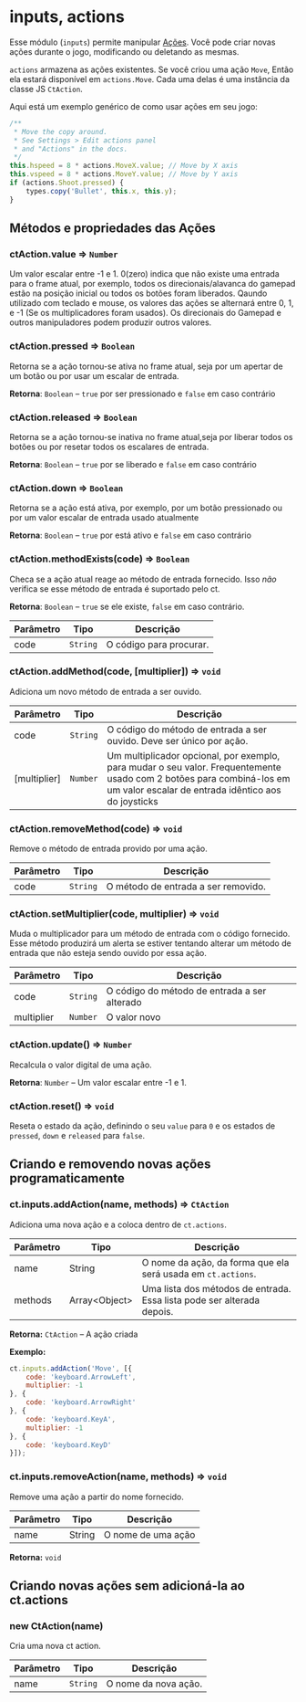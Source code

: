 # inputs, actions

Esse módulo (`inputs`) permite manipular [Ações](actions.html). Você pode criar novas ações durante o jogo, modificando ou deletando as mesmas.

`actions` armazena as ações existentes. Se você criou uma ação `Move`, Então ela estará disponível em `actions.Move`. Cada uma delas é uma instância da classe JS `CtAction`.

Aqui está um exemplo genérico de como usar ações em seu jogo:

```js
/**
 * Move the copy around.
 * See Settings > Edit actions panel
 * and "Actions" in the docs.
 */
this.hspeed = 8 * actions.MoveX.value; // Move by X axis
this.vspeed = 8 * actions.MoveY.value; // Move by Y axis
if (actions.Shoot.pressed) {
    types.copy('Bullet', this.x, this.y);
}
```

## Métodos e propriedades das Ações

### ctAction.value ⇒ <code>Number</code>

Um valor escalar entre -1 e 1. 0(zero) indica que não existe uma entrada para o frame atual, por exemplo, todos os direcionais/alavanca do gamepad estão na posição inicial ou todos os botões foram liberados. Qaundo utilizado com teclado e mouse, os valores das ações se alternará entre 0, 1, e -1 (Se os multiplicadores foram usados). Os direcionais do Gamepad e outros manipuladores podem produzir outros valores.

### ctAction.pressed ⇒ <code>Boolean</code>
Retorna se a ação tornou-se ativa no frame atual, seja por um apertar de um botão ou por usar um escalar de entrada.

**Retorna**: <code>Boolean</code> – `true` por ser pressionado e `false` em caso contrário 

### ctAction.released ⇒ <code>Boolean</code>
Retorna se a ação tornou-se inativa no frame atual,seja por liberar todos os botões ou por resetar todos os escalares de entrada.

**Retorna**: <code>Boolean</code> – `true` por se liberado e `false` em caso contrário 

### ctAction.down ⇒ <code>Boolean</code>
Retorna se a ação está ativa, por exemplo, por um botão pressionado ou por um valor escalar de entrada usado atualmente

**Retorna**: <code>Boolean</code> – `true` por está ativo e `false` em caso contrário 

### ctAction.methodExists(code) ⇒ <code>Boolean</code>
Checa se a ação atual reage ao método de entrada fornecido.
Isso *não* verifica se esse método de entrada é suportado pelo ct.

**Retorna**: <code>Boolean</code> – `true` se ele existe, `false` em caso contrário.  

| Parâmetro | Tipo | Descrição |
| --- | --- | --- |
| code | <code>String</code> | O código para procurar. |

### ctAction.addMethod(code, [multiplier]) ⇒ <code>void</code>
Adiciona um novo método de entrada a ser ouvido.

| Parâmetro | Tipo | Descrição |
| --- | --- | --- |
| code | <code>String</code> | O código do método de entrada a ser ouvido. Deve ser único por ação. |
| [multiplier] | <code>Number</code> | Um multiplicador opcional, por exemplo, para mudar o seu valor. Frequentemente usado com 2 botões para combiná-los em um valor escalar de entrada idêntico aos do joysticks |

### ctAction.removeMethod(code) ⇒ <code>void</code>
Remove o método de entrada provido por uma ação.

| Parâmetro | Tipo | Descrição |
| --- | --- | --- |
| code | <code>String</code> | O método de entrada a ser removido. |

### ctAction.setMultiplier(code, multiplier) ⇒ <code>void</code>
Muda o multiplicador para um método de entrada com o código fornecido.
Esse método produzirá um alerta se estiver tentando alterar um método de entrada que não esteja sendo ouvido por essa ação.

| Parâmetro | Tipo | Descrição |
| --- | --- | --- |
| code | <code>String</code> | O código do método de entrada a ser alterado |
| multiplier | <code>Number</code> | O valor novo |

### ctAction.update() ⇒ <code>Number</code>
Recalcula o valor digital de uma ação.

**Retorna**: <code>Number</code> – Um valor escalar entre -1 e 1.

### ctAction.reset() ⇒ <code>void</code>
Reseta o estado da ação, definindo o seu `value` para `0` e os estados de `pressed`, `down` e `released` para `false`.

## Criando e removendo novas ações programaticamente

### ct.inputs.addAction(name, methods) ⇒ <code>CtAction</code>

Adiciona uma nova ação e a coloca dentro de `ct.actions`.

| Parâmetro | Tipo | Descrição |
| --- | --- | --- |
name|String|O nome da ação, da forma que ela será usada em `ct.actions`.
methods|Array\<Object\>|Uma lista dos métodos de entrada. Essa lista pode ser alterada depois.

**Retorna:** `CtAction` – A ação criada

**Exemplo:**

```js
ct.inputs.addAction('Move', [{
    code: 'keyboard.ArrowLeft',
    multiplier: -1
}, {
    code: 'keyboard.ArrowRight'
}, {
    code: 'keyboard.KeyA',
    multiplier: -1
}, {
    code: 'keyboard.KeyD'
}]);
```

### ct.inputs.removeAction(name, methods) ⇒ <code>void</code>

Remove uma ação a partir do nome fornecido.


| Parâmetro | Tipo | Descrição |
| --- | --- | --- |
name|String|O nome de uma ação

**Retorna:** `void` 

## Criando novas ações sem adicioná-la ao ct.actions

### new CtAction(name)
Cria uma nova ct action.

| Parâmetro | Tipo | Descrição |
| --- | --- | --- |
| name | <code>String</code> | O nome da nova ação. |


